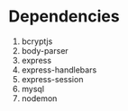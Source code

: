 # Dependencies
  1. bcryptjs
  2. body-parser
  3. express
  4. express-handlebars
  5. express-session
  6. mysql
  7. nodemon
